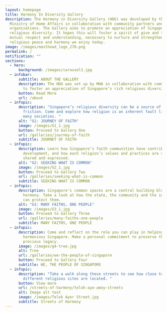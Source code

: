 ```yaml
---
layout: homepage
title: Harmony In Diversity Gallery
description: The Harmony in Diversity Gallery (HDG) was developed by the
  Ministry of Home Affairs in collaboration with community partners and
  organisations. The Gallery aims to promote an appreciation of Singapore's rich
  religious diversity. It hopes this will foster a spirit of give and take,
  mutual respect and understanding, necessary to nurture and strengthen the
  religious peace and harmony we enjoy today.
image: /images/masthead_logo_270.png
permalink: /
notification: ""
sections:
  - hero:
      background: /images/carousel1.jpg
  - infobar:
      subtitle: ABOUT THE GALLERY
      description: The HDG was set up by MHA in collaboration with community partners
        to foster an appreciation of Singapore’s rich religious diversity.
      button: Read More
      url: /about
  - infopic:
      description: "Singapore’s religious diversity can be a source of strength or
        friction. Come and explore how religion is an inherent fault line in
        many societies. "
      alt: "G1: JOURNEY OF FAITH"
      image: /images/G1_1.jpg
      button: Proceed to Gallery One
      url: /galleries/journey-of-faith
      subtitle: JOURNEY OF FAITH
  - infopic:
      description: Learn how Singapore’s faith communities have contributed to its
        development, and how each religion’s values and practices are similarly
        shared and expressed.
      alt: "G2: SEEKING WHAT IS COMMON"
      image: /images/G2_1.jpg
      button: Proceed to Gallery Two
      url: /galleries/seeking-what-is-common
      subtitle: SEEKING WHAT IS COMMON
  - infopic:
      description: Singapore’s common spaces are a central building block of religious
        harmony. Take a look at how the state, the community and the individual
        can protect them.
      alt: "G3: MANY FAITHS, ONE PEOPLE"
      image: /images/G3_1.jpg
      button: Proceed to Gallery Three
      url: /galleries/many-faiths-one-people
      subtitle: MANY FAITHS, ONE PEOPLE
  - infopic:
      description: Come and reflect on the role you can play in helping to sustain a
        harmonious Singapore. Make a personal commitment to preserve this
        precious legacy.
      image: /images/g4-tree.jpg
      alt: Tree
      url: /galleries/we-the-people-of-singapore
      button: Proceed to Gallery Four
      subtitle: WE, THE PEOPLE OF SINGAPORE
  - infopic:
      description: "Take a walk along these streets to see how close together the
        different religious sites are located. "
      button: View more
      url: /streets-of-harmony/telok-aye-amoy-streets
      alt: Image alt text
      image: /images/Telok Ayer Street.jpg
      subtitle: Streets of Harmony
---
```

